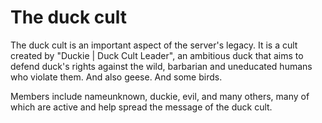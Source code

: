 # The duck cult

The duck cult is an important aspect of the server's legacy. It is a cult created
by "Duckie | Duck Cult Leader", an ambitious duck that aims to defend duck's rights
against the wild, barbarian and uneducated humans who violate them. And also geese.
And some birds.

Members include nameunknown, duckie, evil, and many others, many of which are active
and help spread the message of the duck cult.
